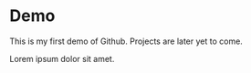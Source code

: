 # Demo

This is my first demo of Github. Projects are later yet to come.

Lorem ipsum dolor sit amet.
